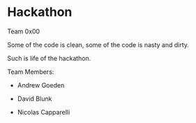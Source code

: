 # Hackathon
Team 0x00

Some of the code is clean, some of the code is nasty and dirty.

Such is life of the hackathon.

Team Members:

- Andrew Goeden

- David Blunk

- Nicolas Capparelli

